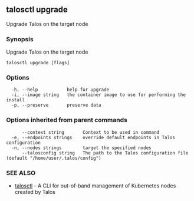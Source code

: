 <!-- markdownlint-disable -->
## talosctl upgrade

Upgrade Talos on the target node

### Synopsis

Upgrade Talos on the target node

```
talosctl upgrade [flags]
```

### Options

```
  -h, --help           help for upgrade
  -i, --image string   the container image to use for performing the install
  -p, --preserve       preserve data
```

### Options inherited from parent commands

```
      --context string       Context to be used in command
  -e, --endpoints strings    override default endpoints in Talos configuration
  -n, --nodes strings        target the specified nodes
      --talosconfig string   The path to the Talos configuration file (default "/home/user/.talos/config")
```

### SEE ALSO

* [talosctl](talosctl.md)	 - A CLI for out-of-band management of Kubernetes nodes created by Talos

